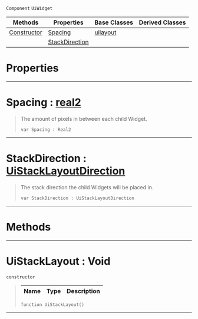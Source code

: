  `Component` `UiWidget`



|Methods|Properties|Base Classes|Derived Classes|
|---|---|---|---|
|[ Constructor](https://plasmaengine.github.io/PlasmaDocs/Plasma1/C++/code_reference/class_reference/uistacklayout.markdown#uistacklayout-void)|[ Spacing](https://plasmaengine.github.io/PlasmaDocs/Plasma1/C++/code_reference/class_reference/uistacklayout.markdown#spacing-plasma-engine-docu)|[uilayout](https://plasmaengine.github.io/PlasmaDocs/Plasma1/C++/code_reference/class_reference/uilayout.markdown)| |
| |[ StackDirection](https://plasmaengine.github.io/PlasmaDocs/Plasma1/C++/code_reference/class_reference/uistacklayout.markdown#stackdirection-plasma-engi)| | |


 #  Properties


---  
 #  Spacing : [real2](https://plasmaengine.github.io/PlasmaDocs/Plasma1/C++/code_reference/lightning_base_types/real2.markdown)

> The amount of pixels in between each child Widget.
> ``` lang=cpp, name=Lightning
> var Spacing : Real2


---  
 #  StackDirection : [UiStackLayoutDirection](https://plasmaengine.github.io/PlasmaDocs/Plasma1/C++/code_reference/enum_reference.markdown#uistacklayoutdirection)

> The stack direction the child Widgets will be placed in.
> ``` lang=cpp, name=Lightning
> var StackDirection : UiStackLayoutDirection


---  
 #  Methods


---  
 #  UiStackLayout : Void

 `constructor`

> 
> |Name|Type|Description|
> |---|---|---|
> ``` lang=cpp, name=Lightning
> function UiStackLayout()
> ``` 


---  
 

 